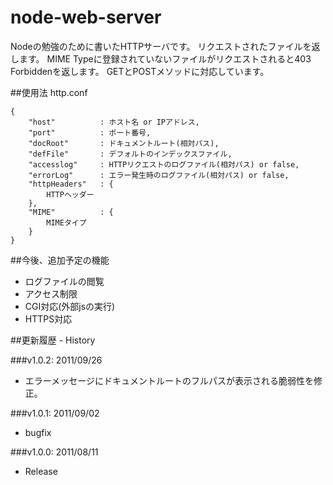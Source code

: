 node-web-server
===

Nodeの勉強のために書いたHTTPサーバです。
リクエストされたファイルを返します。
MIME Typeに登録されていないファイルがリクエストされると403 Forbiddenを返します。
GETとPOSTメソッドに対応しています。

##使用法
http.conf

	{
		"host"			: ホスト名 or IPアドレス,
		"port"			: ポート番号,
		"docRoot"		: ドキュメントルート(相対パス),
		"defFile"		: デフォルトのインデックスファイル,
		"accesslog"		: HTTPリクエストのログファイル(相対パス) or false,
		"errorLog"		: エラー発生時のログファイル(相対パス) or false,
		"httpHeaders"	: {
			HTTPヘッダー
		},
		"MIME"			: {
			MIMEタイプ
		}
	}

##今後、追加予定の機能
- ログファイルの閲覧
- アクセス制限
- CGI対応(外部jsの実行)
- HTTPS対応

##更新履歴 - History

###v1.0.2: 2011/09/26
- エラーメッセージにドキュメントルートのフルパスが表示される脆弱性を修正。

###v1.0.1: 2011/09/02
- bugfix

###v1.0.0: 2011/08/11
- Release